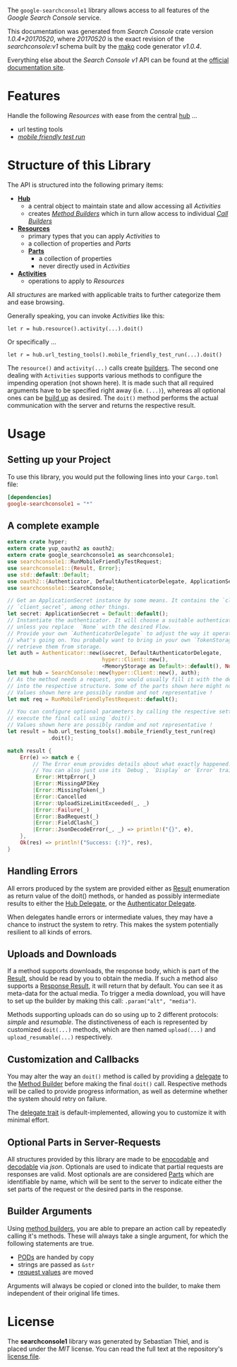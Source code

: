 <!---
DO NOT EDIT !
This file was generated automatically from 'src/mako/api/README.md.mako'
DO NOT EDIT !
-->
The `google-searchconsole1` library allows access to all features of the *Google Search Console* service.

This documentation was generated from *Search Console* crate version *1.0.4+20170520*, where *20170520* is the exact revision of the *searchconsole:v1* schema built by the [mako](http://www.makotemplates.org/) code generator *v1.0.4*.

Everything else about the *Search Console* *v1* API can be found at the
[official documentation site](https://developers.google.com/webmaster-tools/search-console-api/).
# Features

Handle the following *Resources* with ease from the central [hub](https://docs.rs/google-searchconsole1/1.0.4+20170520/google_searchconsole1/struct.SearchConsole.html) ... 

* url testing tools
 * [*mobile friendly test run*](https://docs.rs/google-searchconsole1/1.0.4+20170520/google_searchconsole1/struct.UrlTestingToolMobileFriendlyTestRunCall.html)




# Structure of this Library

The API is structured into the following primary items:

* **[Hub](https://docs.rs/google-searchconsole1/1.0.4+20170520/google_searchconsole1/struct.SearchConsole.html)**
    * a central object to maintain state and allow accessing all *Activities*
    * creates [*Method Builders*](https://docs.rs/google-searchconsole1/1.0.4+20170520/google_searchconsole1/trait.MethodsBuilder.html) which in turn
      allow access to individual [*Call Builders*](https://docs.rs/google-searchconsole1/1.0.4+20170520/google_searchconsole1/trait.CallBuilder.html)
* **[Resources](https://docs.rs/google-searchconsole1/1.0.4+20170520/google_searchconsole1/trait.Resource.html)**
    * primary types that you can apply *Activities* to
    * a collection of properties and *Parts*
    * **[Parts](https://docs.rs/google-searchconsole1/1.0.4+20170520/google_searchconsole1/trait.Part.html)**
        * a collection of properties
        * never directly used in *Activities*
* **[Activities](https://docs.rs/google-searchconsole1/1.0.4+20170520/google_searchconsole1/trait.CallBuilder.html)**
    * operations to apply to *Resources*

All *structures* are marked with applicable traits to further categorize them and ease browsing.

Generally speaking, you can invoke *Activities* like this:

```Rust,ignore
let r = hub.resource().activity(...).doit()
```

Or specifically ...

```ignore
let r = hub.url_testing_tools().mobile_friendly_test_run(...).doit()
```

The `resource()` and `activity(...)` calls create [builders][builder-pattern]. The second one dealing with `Activities` 
supports various methods to configure the impending operation (not shown here). It is made such that all required arguments have to be 
specified right away (i.e. `(...)`), whereas all optional ones can be [build up][builder-pattern] as desired.
The `doit()` method performs the actual communication with the server and returns the respective result.

# Usage

## Setting up your Project

To use this library, you would put the following lines into your `Cargo.toml` file:

```toml
[dependencies]
google-searchconsole1 = "*"
```

## A complete example

```Rust
extern crate hyper;
extern crate yup_oauth2 as oauth2;
extern crate google_searchconsole1 as searchconsole1;
use searchconsole1::RunMobileFriendlyTestRequest;
use searchconsole1::{Result, Error};
use std::default::Default;
use oauth2::{Authenticator, DefaultAuthenticatorDelegate, ApplicationSecret, MemoryStorage};
use searchconsole1::SearchConsole;

// Get an ApplicationSecret instance by some means. It contains the `client_id` and 
// `client_secret`, among other things.
let secret: ApplicationSecret = Default::default();
// Instantiate the authenticator. It will choose a suitable authentication flow for you, 
// unless you replace  `None` with the desired Flow.
// Provide your own `AuthenticatorDelegate` to adjust the way it operates and get feedback about 
// what's going on. You probably want to bring in your own `TokenStorage` to persist tokens and
// retrieve them from storage.
let auth = Authenticator::new(&secret, DefaultAuthenticatorDelegate,
                              hyper::Client::new(),
                              <MemoryStorage as Default>::default(), None);
let mut hub = SearchConsole::new(hyper::Client::new(), auth);
// As the method needs a request, you would usually fill it with the desired information
// into the respective structure. Some of the parts shown here might not be applicable !
// Values shown here are possibly random and not representative !
let mut req = RunMobileFriendlyTestRequest::default();

// You can configure optional parameters by calling the respective setters at will, and
// execute the final call using `doit()`.
// Values shown here are possibly random and not representative !
let result = hub.url_testing_tools().mobile_friendly_test_run(req)
             .doit();

match result {
    Err(e) => match e {
        // The Error enum provides details about what exactly happened.
        // You can also just use its `Debug`, `Display` or `Error` traits
         Error::HttpError(_)
        |Error::MissingAPIKey
        |Error::MissingToken(_)
        |Error::Cancelled
        |Error::UploadSizeLimitExceeded(_, _)
        |Error::Failure(_)
        |Error::BadRequest(_)
        |Error::FieldClash(_)
        |Error::JsonDecodeError(_, _) => println!("{}", e),
    },
    Ok(res) => println!("Success: {:?}", res),
}

```
## Handling Errors

All errors produced by the system are provided either as [Result](https://docs.rs/google-searchconsole1/1.0.4+20170520/google_searchconsole1/enum.Result.html) enumeration as return value of 
the doit() methods, or handed as possibly intermediate results to either the 
[Hub Delegate](https://docs.rs/google-searchconsole1/1.0.4+20170520/google_searchconsole1/trait.Delegate.html), or the [Authenticator Delegate](https://docs.rs/yup-oauth2/*/yup_oauth2/trait.AuthenticatorDelegate.html).

When delegates handle errors or intermediate values, they may have a chance to instruct the system to retry. This 
makes the system potentially resilient to all kinds of errors.

## Uploads and Downloads
If a method supports downloads, the response body, which is part of the [Result](https://docs.rs/google-searchconsole1/1.0.4+20170520/google_searchconsole1/enum.Result.html), should be
read by you to obtain the media.
If such a method also supports a [Response Result](https://docs.rs/google-searchconsole1/1.0.4+20170520/google_searchconsole1/trait.ResponseResult.html), it will return that by default.
You can see it as meta-data for the actual media. To trigger a media download, you will have to set up the builder by making
this call: `.param("alt", "media")`.

Methods supporting uploads can do so using up to 2 different protocols: 
*simple* and *resumable*. The distinctiveness of each is represented by customized 
`doit(...)` methods, which are then named `upload(...)` and `upload_resumable(...)` respectively.

## Customization and Callbacks

You may alter the way an `doit()` method is called by providing a [delegate](https://docs.rs/google-searchconsole1/1.0.4+20170520/google_searchconsole1/trait.Delegate.html) to the 
[Method Builder](https://docs.rs/google-searchconsole1/1.0.4+20170520/google_searchconsole1/trait.CallBuilder.html) before making the final `doit()` call. 
Respective methods will be called to provide progress information, as well as determine whether the system should 
retry on failure.

The [delegate trait](https://docs.rs/google-searchconsole1/1.0.4+20170520/google_searchconsole1/trait.Delegate.html) is default-implemented, allowing you to customize it with minimal effort.

## Optional Parts in Server-Requests

All structures provided by this library are made to be [enocodable](https://docs.rs/google-searchconsole1/1.0.4+20170520/google_searchconsole1/trait.RequestValue.html) and 
[decodable](https://docs.rs/google-searchconsole1/1.0.4+20170520/google_searchconsole1/trait.ResponseResult.html) via *json*. Optionals are used to indicate that partial requests are responses 
are valid.
Most optionals are are considered [Parts](https://docs.rs/google-searchconsole1/1.0.4+20170520/google_searchconsole1/trait.Part.html) which are identifiable by name, which will be sent to 
the server to indicate either the set parts of the request or the desired parts in the response.

## Builder Arguments

Using [method builders](https://docs.rs/google-searchconsole1/1.0.4+20170520/google_searchconsole1/trait.CallBuilder.html), you are able to prepare an action call by repeatedly calling it's methods.
These will always take a single argument, for which the following statements are true.

* [PODs][wiki-pod] are handed by copy
* strings are passed as `&str`
* [request values](https://docs.rs/google-searchconsole1/1.0.4+20170520/google_searchconsole1/trait.RequestValue.html) are moved

Arguments will always be copied or cloned into the builder, to make them independent of their original life times.

[wiki-pod]: http://en.wikipedia.org/wiki/Plain_old_data_structure
[builder-pattern]: http://en.wikipedia.org/wiki/Builder_pattern
[google-go-api]: https://github.com/google/google-api-go-client

# License
The **searchconsole1** library was generated by Sebastian Thiel, and is placed 
under the *MIT* license.
You can read the full text at the repository's [license file][repo-license].

[repo-license]: https://github.com/Byron/google-apis-rsblob/master/LICENSE.md

